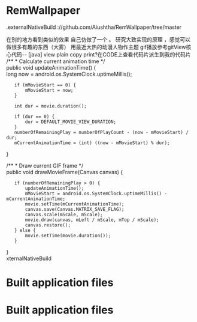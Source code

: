 # RemWallpaper


.externalNativeBuild
://github.com/Aiushtha/RemWallpaper/tree/master

在别的地方看到类似的效果 自己仿做了一个 。
研究大致实现的原理 ，感觉可以做很多有趣的东西（大雾）
用最近大热的动漫人物作主题 
gif播放参考gitView核心代码--
[java] view plain copy print?在CODE上查看代码片派生到我的代码片
/** 
    * Calculate current animation time 
    */  
   public void updateAnimationTime() {  
       long now = android.os.SystemClock.uptimeMillis();  
  
       if (mMovieStart == 0) {  
           mMovieStart = now;  
       }  
  
       int dur = movie.duration();  
  
       if (dur == 0) {  
           dur = DEFAULT_MOVIE_VIEW_DURATION;  
       }  
       numberOfRemainingPlay = numberOfPlayCount - (now - mMovieStart) / dur;  
       mCurrentAnimationTime = (int) ((now - mMovieStart) % dur);  
   }  
  
  
   /** 
    * Draw current GIF frame 
    */  
   public void drawMovieFrame(Canvas canvas) {  
  
       if (numberOfRemainingPlay > 0) {  
           updateAnimationTime();  
           mMovieStart = android.os.SystemClock.uptimeMillis() - mCurrentAnimationTime;  
           movie.setTime(mCurrentAnimationTime);  
           canvas.save(Canvas.MATRIX_SAVE_FLAG);  
           canvas.scale(mScale, mScale);  
           movie.draw(canvas, mLeft / mScale, mTop / mScale);  
           canvas.restore();  
       } else {  
           movie.setTime(movie.duration());  
       }  
   }  
xternalNativeBuild
# Built application files
# Built application files
